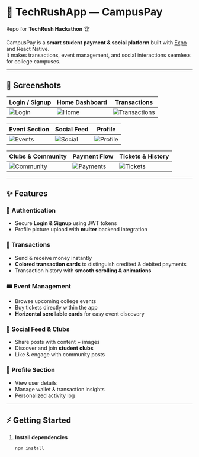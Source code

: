 # 🚀 TechRushApp — CampusPay  

Repo for **TechRush Hackathon** 🏆  

CampusPay is a **smart student payment & social platform** built with [Expo](https://expo.dev) and React Native.  
It makes transactions, event management, and social interactions seamless for college campuses.  

---

## 📸 Screenshots  

| Login / Signup | Home Dashboard | Transactions |
|----------------|----------------|--------------|
| ![Login](https://github.com/user-attachments/assets/832817a5-75c2-4597-9114-11bcb1b1b6b6) | ![Home](https://github.com/user-attachments/assets/16f93c15-e93f-49db-bd86-d677d707cb01) | ![Transactions](https://github.com/user-attachments/assets/84bb824f-6299-436f-bf1d-bbaeabf85375) |

| Event Section | Social Feed | Profile |
|---------------|-------------|---------|
| ![Events](https://github.com/user-attachments/assets/5dea2e9e-26be-472d-8bd0-79293e108fd8) | ![Social](https://github.com/user-attachments/assets/97e7563d-4453-47e1-928d-d345a8ee60a1) | ![Profile](https://github.com/user-attachments/assets/4f3d6c1a-6634-4b62-9202-ae61498b01e4) |

| Clubs & Community | Payment Flow | Tickets & History |
|-------------------|--------------|-------------------|
| ![Community](https://github.com/user-attachments/assets/8932268d-f009-4fbc-9606-83b91e335d75) | ![Payments](https://github.com/user-attachments/assets/25dd8839-800b-412a-be25-c8960074229d) | ![Tickets](https://github.com/user-attachments/assets/cef6aff1-841f-449e-b310-b86f0af13555) |

---

## ✨ Features  

### 🔐 Authentication  
- Secure **Login & Signup** using JWT tokens  
- Profile picture upload with **multer** backend integration  

### 💸 Transactions  
- Send & receive money instantly  
- **Colored transaction cards** to distinguish credited & debited payments  
- Transaction history with **smooth scrolling & animations**  

### 🎟️ Event Management  
- Browse upcoming college events  
- Buy tickets directly within the app  
- **Horizontal scrollable cards** for easy event discovery  

### 🏫 Social Feed & Clubs  
- Share posts with content + images  
- Discover and join **student clubs**  
- Like & engage with community posts  

### 👤 Profile Section  
- View user details  
- Manage wallet & transaction insights  
- Personalized activity log  

---

## ⚡ Getting Started  

1. **Install dependencies**  
   ```bash
   npm install
